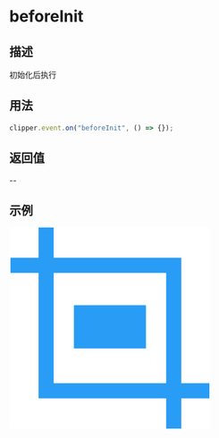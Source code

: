 # beforeInit

<backTop />

## 描述

初始化后执行

## 用法

```ts
clipper.event.on("beforeInit", () => {});
```

## 返回值

--

## 示例

<img src='/public/logo.svg'/>
